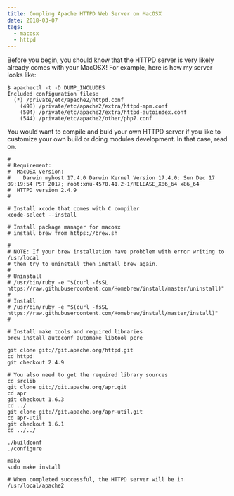 ```yaml
---
title: Compling Apache HTTPD Web Server on MacOSX
date: 2018-03-07
tags:
  - macosx
  - httpd
---
```


Before you begin, you should know that the HTTPD server is very likely
already comes with your MacOSX! For example, here is how my server looks
like:

    $ apachectl -t -D DUMP_INCLUDES
    Included configuration files:
      (*) /private/etc/apache2/httpd.conf
        (498) /private/etc/apache2/extra/httpd-mpm.conf
        (504) /private/etc/apache2/extra/httpd-autoindex.conf
        (544) /private/etc/apache2/other/php7.conf

You would want to compile and buid your own HTTPD server if you like to
customize your own build or doing modules development. In that case,
read on.

    #
    # Requirement:
    #  MacOSX Version:
    #    Darwin myhost 17.4.0 Darwin Kernel Version 17.4.0: Sun Dec 17 09:19:54 PST 2017; root:xnu-4570.41.2~1/RELEASE_X86_64 x86_64
    #  HTTPD version 2.4.9
    #

    # Install xcode that comes with C compiler
    xcode-select --install

    # Install package manager for macosx
    # install brew from https://brew.sh

    #
    # NOTE: If your brew installation have probblem with error writing to /usr/local
    # then try to uninstall then install brew again.
    #
    # Uninstall
    # /usr/bin/ruby -e "$(curl -fsSL https://raw.githubusercontent.com/Homebrew/install/master/uninstall)"
    #
    # Install
    # /usr/bin/ruby -e "$(curl -fsSL https://raw.githubusercontent.com/Homebrew/install/master/install)"
    #

    # Install make tools and required libraries
    brew install autoconf automake libtool pcre

    git clone git://git.apache.org/httpd.git
    cd httpd
    git checkout 2.4.9

    # You also need to get the required library sources
    cd srclib
    git clone git://git.apache.org/apr.git
    cd apr
    git checkout 1.6.3
    cd ../
    git clone git://git.apache.org/apr-util.git
    cd apr-util
    git checkout 1.6.1
    cd ../../

    ./buildconf
    ./configure

    make
    sudo make install

    # When completed successful, the HTTPD server will be in /usr/local/apache2
